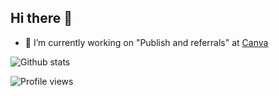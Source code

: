 ## Hi there 👋

- 🔭 I’m currently working on "Publish and referrals" at [Canva](https://canva.com)

![Github stats](https://github-readme-stats.vercel.app/api?username=create1st&show_icons=true)

![Profile views](https://gpvc.arturio.dev/create1st)  

<!--
**create1st/create1st** is a ✨ _special_ ✨ repository because its `README.md` (this file) appears on your GitHub profile.

Here are some ideas to get you started:

- 🔭 I’m currently working on ...
- 🌱 I’m currently learning ...
- 👯 I’m looking to collaborate on ...
- 🤔 I’m looking for help with ...
- 💬 Ask me about ...
- 📫 How to reach me: ...
- 😄 Pronouns: ...
- ⚡ Fun fact: ...
-->
